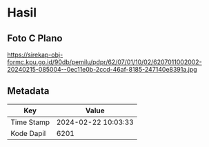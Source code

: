 # Hasil

## Foto C Plano

https://sirekap-obj-formc.kpu.go.id/90db/pemilu/pdpr/62/07/01/10/02/6207011002002-20240215-085004--0ec11e0b-2ccd-46af-8185-247140e8391a.jpg


## Metadata

| Key        | Value               |
| ---------- | ------------------- |
| Time Stamp | 2024-02-22 10:03:33 |
| Kode Dapil | 6201                |



